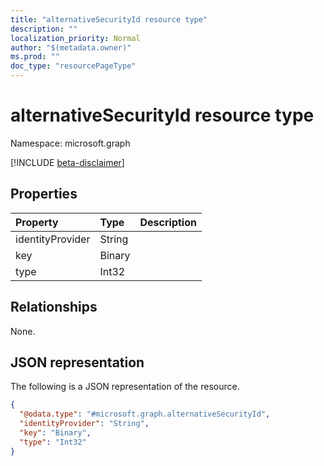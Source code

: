 ```yaml
---
title: "alternativeSecurityId resource type"
description: ""
localization_priority: Normal
author: "$(metadata.owner)"
ms.prod: ""
doc_type: "resourcePageType"
---
```


# alternativeSecurityId resource type

Namespace: microsoft.graph

[!INCLUDE [beta-disclaimer](../../includes/beta-disclaimer.md)]

## Properties

| Property         | Type   | Description |
| :--------------- | :----- | :---------- |
| identityProvider | String |             |
| key              | Binary |             |
| type             | Int32  |             |

## Relationships

None.

## JSON representation

The following is a JSON representation of the resource.

<!-- {
  "blockType": "resource",
  "@odata.type": "microsoft.graph.alternativeSecurityId",
}
-->

```json
{
  "@odata.type": "#microsoft.graph.alternativeSecurityId",
  "identityProvider": "String",
  "key": "Binary",
  "type": "Int32"
}
```
